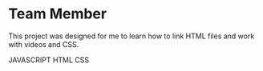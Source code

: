 # Team Member
 
This project was designed for me to learn how to link HTML files and work with videos and CSS.

JAVASCRIPT 
HTML 
CSS

